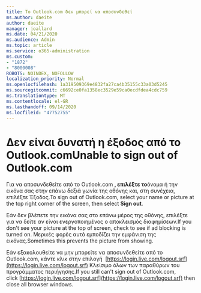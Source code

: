 ```yaml
---
title: Το Outlook.com δεν μπορεί να αποσυνδεθεί
ms.author: daeite
author: daeite
manager: joallard
ms.date: 04/21/2020
ms.audience: Admin
ms.topic: article
ms.service: o365-administration
ms.custom:
- "1872"
- "8000008"
ROBOTS: NOINDEX, NOFOLLOW
localization_priority: Normal
ms.openlocfilehash: 1a319509369e4832fa27ca4b35155c33a03d5245
ms.sourcegitcommit: c6692ce0fa1358ec3529e59ca0ecdfdea4cdc759
ms.translationtype: MT
ms.contentlocale: el-GR
ms.lasthandoff: 09/14/2020
ms.locfileid: "47752755"
---
```

# <a name="unable-to-sign-out-of-outlookcom"></a><span data-ttu-id="311a3-102">Δεν είναι δυνατή η έξοδος από το Outlook.com</span><span class="sxs-lookup"><span data-stu-id="311a3-102">Unable to sign out of Outlook.com</span></span>

<span data-ttu-id="311a3-103">Για να αποσυνδεθείτε από το Outlook.com **, επιλέξτε το**όνομα ή την εικόνα σας στην επάνω δεξιά γωνία της οθόνης και, στη συνέχεια, επιλέξτε Έξοδος.</span><span class="sxs-lookup"><span data-stu-id="311a3-103">To sign out of Outlook.com, select your name or picture at the top right corner of the screen, then select **Sign out**.</span></span>

<span data-ttu-id="311a3-104">Εάν δεν βλέπετε την εικόνα σας στο επάνω μέρος της οθόνης, επιλέξτε για να δείτε αν είναι ενεργοποιημένος ο αποκλεισμός διαφημίσεων.</span><span class="sxs-lookup"><span data-stu-id="311a3-104">If you don't see your picture at the top of screen, check to see if ad blocking is turned on.</span></span> <span data-ttu-id="311a3-105">Μερικές φορές αυτό εμποδίζει την εμφάνιση της εικόνας.</span><span class="sxs-lookup"><span data-stu-id="311a3-105">Sometimes this prevents the picture from showing.</span></span>

<span data-ttu-id="311a3-106">Εάν εξακολουθείτε να μην μπορείτε να αποσυνδεθείτε από το Outlook.com, κάντε κλικ στην επιλογή  [https://login.live.com/logout.srf](https://login.live.com/logout.srf) Κλείσιμο όλων των παραθύρων του προγράμματος περιήγησης.</span><span class="sxs-lookup"><span data-stu-id="311a3-106">If you still can't sign out of Outlook.com, click [https://login.live.com/logout.srf](https://login.live.com/logout.srf) then close all browser windows.</span></span>